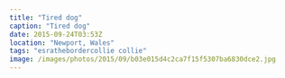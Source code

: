```yaml
---
title: "Tired dog"
caption: "Tired dog"
date: 2015-09-24T03:53Z
location: "Newport, Wales"
tags: "esrathebordercollie collie"
image: /images/photos/2015/09/b03e015d4c2ca7f15f5307ba6830dce2.jpg
---
```

